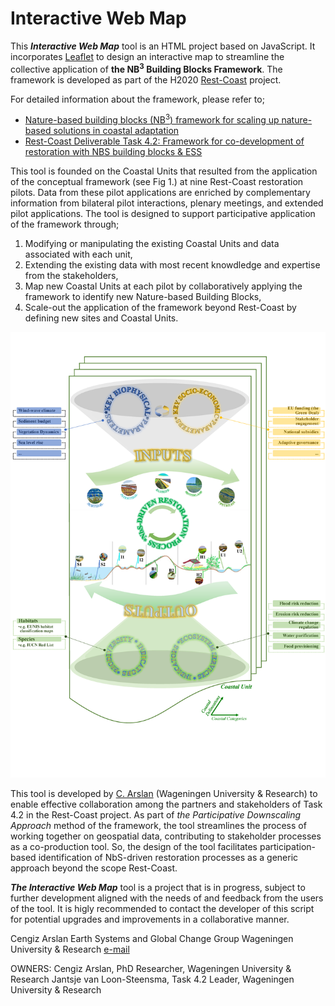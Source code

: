 # Interactive Web Map

This ***Interactive Web Map*** tool is an HTML project based on JavaScript. It incorporates [Leaflet](https://leafletjs.com/) to design an interactive map to streamline the collective application of **the NB<sup>3</sup> Building Blocks Framework**. The framework is developed as part of the H2020 [Rest-Coast](https://rest-coast.eu/) project.

For detailed information about the framework, please refer to;
- [Nature-based building blocks (NB<sup>3</sup>) framework for scaling up nature-based solutions in coastal adaptation](https://doi.org/10.1016/j.nbsj.2025.100259)
- [Rest-Coast Deliverable Task 4.2: Framework for co-development of restoration with NBS building blocks & ESS](https://rest-coast.eu/storage/app/uploads/public/67f/653/8eb/67f6538eb6208362862149.pdf)

This tool is founded on the Coastal Units that resulted from the application of the conceptual framework (see Fig 1.) at nine Rest-Coast restoration pilots. Data from these pilot applications are enriched by complementary information from bilateral pilot interactions, plenary meetings, and extended pilot applications. The tool is designed to support participative application of the framework through;
1. Modifying or manipulating the existing Coastal Units and data associated with each unit,
2. Extending the existing data with most recent knowdledge and expertise from the stakeholders,
3. Map new Coastal Units at each pilot by collaboratively applying the framework to identify new Nature-based Building Blocks,
4. Scale-out the application of the framework beyond Rest-Coast by defining new sites and Coastal Units.

![Fig. 1: The NB<sup>3</sup> Framework](src/NB3FW.tiff)

This tool is developed by [C. Arslan](mailto:cengiz.arslan@wur.nl) (Wageningen University & Research) to enable effective collaboration among the partners and stakeholders of Task 4.2 in the Rest-Coast project. As part of *the Participative Downscaling Approach* method of the framework, the tool streamlines the process of working together on geospatial data, contributing to stakeholder processes as a co-production tool. So, the design of the tool facilitates participation-based identification of NbS-driven restoration processes as a generic approach beyond the scope Rest-Coast.

***The Interactive Web Map*** tool is a project that is in progress, subject to further development aligned with the needs of and feedback from the users of the tool. It is higly recommended to contact the developer of this script for potential upgrades and improvements in a collaborative manner.

Cengiz Arslan
Earth Systems and Global Change Group
Wageningen University & Research
[e-mail](mailto:cengiz.arslan@wur.nl)

OWNERS:
Cengiz Arslan, PhD Researcher, Wageningen University & Research
Jantsje van Loon-Steensma, Task 4.2 Leader, Wageningen University & Research 
